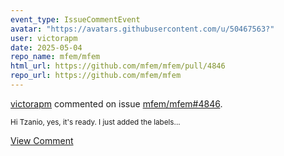```yaml
---
event_type: IssueCommentEvent
avatar: "https://avatars.githubusercontent.com/u/50467563?"
user: victorapm
date: 2025-05-04
repo_name: mfem/mfem
html_url: https://github.com/mfem/mfem/pull/4846
repo_url: https://github.com/mfem/mfem
---
```


<a href='https://github.com/victorapm' target='_blank'>victorapm</a> commented on issue <a href='https://github.com/mfem/mfem/pull/4846' target='_blank'>mfem/mfem#4846</a>.

<small>Hi Tzanio, yes, it's ready. I just added the labels...</small>

<a href='https://github.com/mfem/mfem/pull/4846' target='_blank'>View Comment</a>